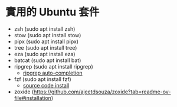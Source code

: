 # 實用的 Ubuntu 套件

- zsh (sudo apt install zsh)
- stow (sudo apt install stow)
- pipx (sudo apt install pipx)
- tree (sudo apt install tree)
- eza (sudo apt install eza)
- batcat (sudo apt install bat)
- ripgrep (sudo apt install ripgrep)
   - [ripgrep auto-completion](https://github.com/BurntSushi/ripgrep/blob/master/FAQ.md#does-ripgrep-have-support-for-shell-auto-completion)
- fzf (sudo apt install fzf)
   - [source code install](https://github.com/junegunn/fzf?tab=readme-ov-file#using-git)
- zoxide (<https://github.com/ajeetdsouza/zoxide?tab=readme-ov-file#installation>)
